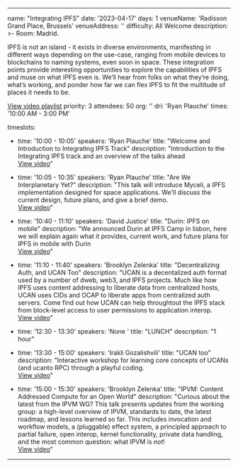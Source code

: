 ---

name: "Integrating IPFS"
date: '2023-04-17'
days: 1
venueName: 'Radisson Grand Place, Brussels'
venueAddress: ''
difficulty: All Welcome
description: >-
  Room: Madrid.
  
  IPFS is not an island - it exists in diverse environments, manifesting in different ways depending on the use-case, ranging from mobile devices to blockchains to naming systems, even soon in space. These integration points provide interesting opportunities to explore the capabilities of IPFS and muse on what IPFS even is. We’ll hear from folks on what they’re doing, what’s working, and ponder how far we can flex IPFS to fit the multitude of places it needs to be.

<a href="https://youtube.com/playlist?list=PLuhRWgmPaHtTI0MS6ZjSJjBxZp7rcjSS_">View video playlist</a>
priority: 3
attendees: 50
org: ''
dri: 'Ryan Plauche'
times: '10:00 AM - 3:00 PM'

timeslots:
  - time: '10:00 - 10:05'
    speakers: 'Ryan Plauche'
    title: "Welcome and Introduction to Integrating IPFS Track"
    description: "Introduction to the Integrating IPFS track and an overview of the talks ahead<br><a href="https://youtu.be/drvFcbykHYY">View video</a>"

  - time: '10:05 - 10:35'
    speakers: 'Ryan Plauche'
    title: "Are We Interplanetary Yet?"
    description: "This talk will introduce Myceli, a IPFS implementation designed for space applications. We'll discuss the current design, future plans, and give a brief demo.<br><a href="https://youtu.be/SCrnJ8fdCQo">View video</a>"

  - time: '10:40 - 11:10'
    speakers: 'David Justice'
    title: "Durin: IPFS on mobile"
    description: "We announced Durin at IPFS Camp in lisbon, here we will explain again what it provides, current work, and future plans for IPFS in mobile with Durin<br><a href="https://youtu.be/QkhnKm-fCs4">View video</a>"

  - time: '11:10 - 11:40'
    speakers: 'Brooklyn Zelenka'
    title: "Decentralizing Auth, and UCAN Too"
    description: "UCAN is a decentalized auth format used by a number of dweb, web3, and IPFS projects. Much like how IPFS uses content addressing to liberate data from centralized hosts, UCAN uses CIDs and OCAP to liberate apps from centralized auth servers. Come find out how UCAN can help throughtout the IPFS stack from block-level access to user permissions to application interop.<br><a href="https://youtu.be/MuHfrqw9gQA">View video</a>"

  - time: '12:30 - 13:30'
    speakers: 'None '
    title: "LUNCH"
    description: "1 hour"

  - time: '13:30 - 15:00'
    speakers: 'Irakli Gozalishvili'
    title: "UCAN too"
    description: "Interactive workshop for learning core concepts of UCANs (and ucanto RPC) through a playful coding. <br><a href="https://youtu.be/EIvZy58IhmI">View video</a>"

  - time: '15:00 - 15:30'
    speakers: 'Brooklyn Zelenka'
    title: "IPVM: Content Addressed Compute for an Open World"
    description: "Curious about the latest from the IPVM WG? This talk presents updates from the working group: a high-level overview of IPVM, standards to date, the latest roadmap, and lessons learned so far. This includes invocation and workflow models, a (pluggable) effect system, a principled approach to partial failure, open interop, kernel functionality, private data handling, and the most common question: what IPVM is *not*!<br><a href="https://youtu.be/jhtEYr3ORfk">View video</a>"

---